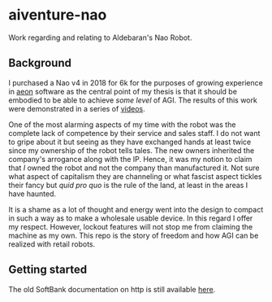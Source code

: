 # aiventure-nao

Work regarding and relating to Aldebaran's Nao Robot.

## Background

I purchased a Nao v4 in 2018 for 6k for the purposes of growing experience in [aeon](https://github.com/cartheur/aeon) software as the central point of my thesis is that it should be embodied to be able to achieve _some level_ of AGI. The results of this work were demonstrated in a series of [videos](https://cartheur.com/Products/Companion).

One of the most alarming aspects of my time with the robot was the complete lack of competence by their service and sales staff. I do not want to gripe about it but seeing as they have exchanged hands at least twice since my ownership of the robot tells tales. The new owners inherited the company's arrogance along with the IP. Hence, it was my notion to claim that _I_ owned the robot and not the company than manufactured it. Not sure what aspect of capitalism they are channeling or what fascist aspect tickles their fancy but _quid pro quo_ is the rule of the land, at least in the areas I have haunted.

It is a shame as a lot of thought and energy went into the design to compact in such a way as to make a wholesale usable device. In this regard I offer my respect. However, lockout features will not stop me from claiming the machine as my own. This repo is the story of freedom and how AGI can be realized with retail robots.

## Getting started

The old SoftBank documentation on http is still available [here](http://doc.aldebaran.com/qibuild/beginner/index.html).
